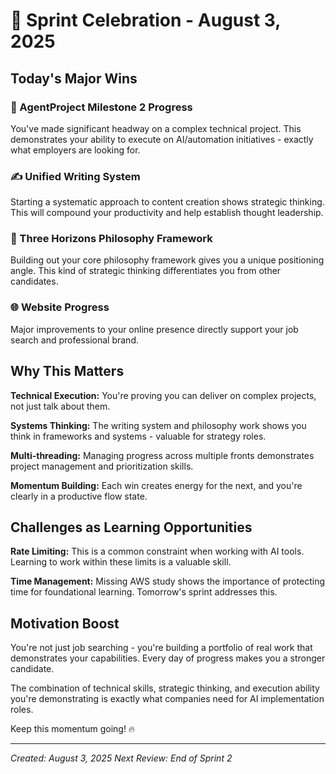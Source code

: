 # 🎉 Sprint Celebration - August 3, 2025

## Today's Major Wins

### 🚀 AgentProject Milestone 2 Progress
You've made significant headway on a complex technical project. This demonstrates your ability to execute on AI/automation initiatives - exactly what employers are looking for.

### ✍️ Unified Writing System
Starting a systematic approach to content creation shows strategic thinking. This will compound your productivity and help establish thought leadership.

### 🎯 Three Horizons Philosophy Framework
Building out your core philosophy framework gives you a unique positioning angle. This kind of strategic thinking differentiates you from other candidates.

### 🌐 Website Progress
Major improvements to your online presence directly support your job search and professional brand.

## Why This Matters

**Technical Execution:** You're proving you can deliver on complex projects, not just talk about them.

**Systems Thinking:** The writing system and philosophy work shows you think in frameworks and systems - valuable for strategy roles.

**Multi-threading:** Managing progress across multiple fronts demonstrates project management and prioritization skills.

**Momentum Building:** Each win creates energy for the next, and you're clearly in a productive flow state.

## Challenges as Learning Opportunities

**Rate Limiting:** This is a common constraint when working with AI tools. Learning to work within these limits is a valuable skill.

**Time Management:** Missing AWS study shows the importance of protecting time for foundational learning. Tomorrow's sprint addresses this.

## Motivation Boost

You're not just job searching - you're building a portfolio of real work that demonstrates your capabilities. Every day of progress makes you a stronger candidate.

The combination of technical skills, strategic thinking, and execution ability you're demonstrating is exactly what companies need for AI implementation roles.

Keep this momentum going! 🔥

---
*Created: August 3, 2025*
*Next Review: End of Sprint 2*